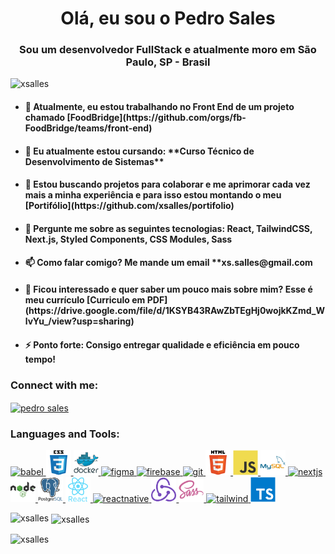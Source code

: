 <h1 align="center">Olá, eu sou o Pedro Sales</h1>
<h3 align="center">Sou um desenvolvedor FullStack e atualmente moro em São Paulo, SP - Brasil</h3>

<p align="left"> <img src="https://komarev.com/ghpvc/?username=xsalles&label=Profile%20views&color=0e75b6&style=flat" alt="xsalles" /> </p>

- <h4>🔭 Atualmente, eu estou trabalhando no Front End de um projeto chamado [FoodBridge](https://github.com/orgs/fb-FoodBridge/teams/front-end)</h4>

- <h4>🌱 Eu atualmente estou cursando: **Curso Técnico de Desenvolvimento de Sistemas** </h4>

- <h4>👯 Estou buscando projetos para colaborar e me aprimorar cada vez mais a minha experiência e para isso estou montando o meu [Portifólio](https://github.com/xsalles/portifolio)</h4>

- <h4>💬 Pergunte me sobre as seguintes tecnologias: React, TailwindCSS, Next.js, Styled Components, CSS Modules, Sass </h4>

- <h4>📫 Como falar comigo? Me mande um email **xs.salles@gmail.com</h4>

- <h4>📄 Ficou interessado e quer saber um pouco mais sobre mim? Esse é meu currículo [Curriculo em PDF](https://drive.google.com/file/d/1KSYB43RAwZbTEgHj0wojkKZmd_WlvYu_/view?usp=sharing) </h4>

- <h4>⚡ Ponto forte: Consigo entregar qualidade e eficiência em pouco tempo!<h4>

<h3 align="left">Connect with me:</h3>
<p align="left">
<a href="https://linkedin.com/in/pedro-sales-00090a274" target="blank"><img align="center" src="https://raw.githubusercontent.com/rahuldkjain/github-profile-readme-generator/master/src/images/icons/Social/linked-in-alt.svg" alt="pedro sales" height="30" width="40" /></a>
</p>

<h3 align="left">Languages and Tools:</h3>
<p align="left"> <a href="https://babeljs.io/" target="_blank" rel="noreferrer"> <img src="https://www.vectorlogo.zone/logos/babeljs/babeljs-icon.svg" alt="babel" width="40" height="40"/> </a> <a href="https://www.w3schools.com/css/" target="_blank" rel="noreferrer"> <img src="https://raw.githubusercontent.com/devicons/devicon/master/icons/css3/css3-original-wordmark.svg" alt="css3" width="40" height="40"/> </a> <a href="https://www.docker.com/" target="_blank" rel="noreferrer"> <img src="https://raw.githubusercontent.com/devicons/devicon/master/icons/docker/docker-original-wordmark.svg" alt="docker" width="40" height="40"/> </a> <a href="https://www.figma.com/" target="_blank" rel="noreferrer"> <img src="https://www.vectorlogo.zone/logos/figma/figma-icon.svg" alt="figma" width="40" height="40"/> </a> <a href="https://firebase.google.com/" target="_blank" rel="noreferrer"> <img src="https://www.vectorlogo.zone/logos/firebase/firebase-icon.svg" alt="firebase" width="40" height="40"/> </a> <a href="https://git-scm.com/" target="_blank" rel="noreferrer"> <img src="https://www.vectorlogo.zone/logos/git-scm/git-scm-icon.svg" alt="git" width="40" height="40"/> </a> <a href="https://www.w3.org/html/" target="_blank" rel="noreferrer"> <img src="https://raw.githubusercontent.com/devicons/devicon/master/icons/html5/html5-original-wordmark.svg" alt="html5" width="40" height="40"/> </a> <a href="https://developer.mozilla.org/en-US/docs/Web/JavaScript" target="_blank" rel="noreferrer"> <img src="https://raw.githubusercontent.com/devicons/devicon/master/icons/javascript/javascript-original.svg" alt="javascript" width="40" height="40"/> </a> <a href="https://www.mysql.com/" target="_blank" rel="noreferrer"> <img src="https://raw.githubusercontent.com/devicons/devicon/master/icons/mysql/mysql-original-wordmark.svg" alt="mysql" width="40" height="40"/> </a> <a href="https://nextjs.org/" target="_blank" rel="noreferrer"> <img src="https://cdn.worldvectorlogo.com/logos/nextjs-2.svg" alt="nextjs" width="40" height="40"/> </a> <a href="https://nodejs.org" target="_blank" rel="noreferrer"> <img src="https://raw.githubusercontent.com/devicons/devicon/master/icons/nodejs/nodejs-original-wordmark.svg" alt="nodejs" width="40" height="40"/> </a> <a href="https://www.postgresql.org" target="_blank" rel="noreferrer"> <img src="https://raw.githubusercontent.com/devicons/devicon/master/icons/postgresql/postgresql-original-wordmark.svg" alt="postgresql" width="40" height="40"/> </a> <a href="https://reactjs.org/" target="_blank" rel="noreferrer"> <img src="https://raw.githubusercontent.com/devicons/devicon/master/icons/react/react-original-wordmark.svg" alt="react" width="40" height="40"/> </a> <a href="https://reactnative.dev/" target="_blank" rel="noreferrer"> <img src="https://reactnative.dev/img/header_logo.svg" alt="reactnative" width="40" height="40"/> </a> <a href="https://redux.js.org" target="_blank" rel="noreferrer"> <img src="https://raw.githubusercontent.com/devicons/devicon/master/icons/redux/redux-original.svg" alt="redux" width="40" height="40"/> </a> <a href="https://sass-lang.com" target="_blank" rel="noreferrer"> <img src="https://raw.githubusercontent.com/devicons/devicon/master/icons/sass/sass-original.svg" alt="sass" width="40" height="40"/> </a> <a href="https://tailwindcss.com/" target="_blank" rel="noreferrer"> <img src="https://www.vectorlogo.zone/logos/tailwindcss/tailwindcss-icon.svg" alt="tailwind" width="40" height="40"/> </a> <a href="https://www.typescriptlang.org/" target="_blank" rel="noreferrer"> <img src="https://raw.githubusercontent.com/devicons/devicon/master/icons/typescript/typescript-original.svg" alt="typescript" width="40" height="40"/> </a> </p>

<p><img align="left" src="https://github-readme-stats.vercel.app/api/top-langs?username=xsalles&show_icons=true&locale=en&layout=compact" alt="xsalles" /></p>

<p>&nbsp;<img align="center" src="https://github-readme-stats.vercel.app/api?username=xsalles&show_icons=true&locale=en" alt="xsalles" /></p>

<p><img align="center" src="https://github-readme-streak-stats.herokuapp.com/?user=xsalles&" alt="xsalles" /></p>
